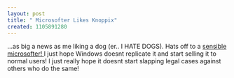 ```yaml
--- 
layout: post
title: " Microsofter Likes Knoppix"
created: 1105891280
---
```

...as big a news as me liking a dog (er.. I HATE DOGS). Hats off to a <a href="http://blogs.msdn.com/devenkamp/archive/2005/01/10/350205.aspx">sensible microsofter! </a> I just hope Windows doesnt replicate it and start selling it to normal users! I just really hope it doesnt start slapping legal cases against others who do the same!
